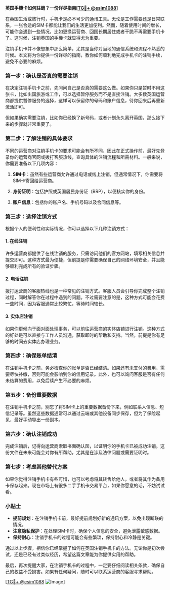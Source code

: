 **英国手機卡如何註銷？一份详尽指南[[TG💪+ @esim1088](https://t.me/s/esim1088)]**

在英国生活或旅行时，手机卡是必不可少的通讯工具。无论是工作需要还是日常联系，一张合适的SIM卡都能让我们的生活更加便利。然而，随着使用时间的增长，可能你会遇到一些情况，比如更换运营商、回国长期居住或者干脆不再需要手机卡了。这时候，注销英国的手機卡就显得尤为重要。

注销手机卡并不像想象中那么简单，尤其是当你对当地的通信系统和流程不熟悉的时候。本文将为你提供一份详尽的指南，教你如何顺利地完成手机卡的注销手续，避免不必要的麻烦。

### **第一步：确认是否真的需要注销**

在决定注销手机卡之前，先问问自己是否真的需要这么做。如果你只是暂时不用这张卡，比如出国旅游或工作，可以选择暂停服务而不是直接注销。大多数英国运营商都提供暂停服务的选择，这样可以保留你的号码和账户信息，待你回来后再重新激活即可。

但如果确实需要注销，比如你已经换了新号码，或者计划永久离开英国，那么接下来的步骤就非常重要了。

### **第二步：了解注销的具体要求**

不同的运营商对注销手机卡的要求可能会有所不同，因此在正式操作前，最好先登录你的运营商官网或拨打客服热线，查询具体的注销流程和所需材料。一般来说，你需要准备以下几项内容：

1. **SIM卡**：虽然有些运营商允许通过电话或线上注销，但通常情况下，你需要将SIM卡寄回给运营商。
   
2. **身份证明**：包括护照或英国居民身份证（BRP），以便核实你的身份。
   
3. **账户信息**：包括你的账户名、手机号码以及合同信息等。

### **第三步：选择注销方式**

根据个人的便利性和实际情况，你可以选择以下几种注销方式：

#### **1. 在线注销**
许多运营商都提供了在线注销的服务，只需访问他们的官方网站，填写相关信息并提交即可。这种方式最为便捷，但前提是你需要确保自己的网络环境安全，并且能够顺利完成所有的验证步骤。

#### **2. 电话注销**
拨打运营商的客服热线也是一种常见的注销方式。客服人员会引导你完成整个注销过程，同时解答你在过程中遇到的问题。不过需要注意的是，这种方式可能会花费一些时间，因为客服通常比较繁忙，等待时间较长。

#### **3. 实体店注销**
如果你更倾向于面对面处理事务，可以前往运营商的实体店铺进行注销。这种方式的好处是可以直接与工作人员沟通，获取即时的帮助和支持。当然，前提是你有足够的时间去实体店办理业务。

### **第四步：确保账单结清**

在注销手机卡之前，务必检查你的账单是否已经结清。如果还有未支付的费用，需要尽快补缴，否则可能会影响到你的信用记录。此外，也可以询问客服是否有任何未结算的费用，以免后续产生不必要的麻烦。

### **第五步：备份重要数据**

在注销手机卡之前，别忘了将SIM卡上的重要数据备份下来，例如联系人信息、短信记录等。虽然这些数据通常可以通过云端或其他设备同步保存，但为了保险起见，最好手动导出一份副本。

### **第六步：确认注销成功**

完成注销后，记得向运营商索取书面确认函，以证明你的手机卡已被成功注销。这份文件在未来可能会对你有所帮助，尤其是在涉及法律问题或需要证明时。

### **第七步：考虑其他替代方案**

如果你觉得注销手机卡有些可惜，也可以考虑将其转售给他人，或者将其作为备用卡保存起来。现在市场上有很多二手手机卡交易平台，如果你愿意的话，不妨试试看。

### **小贴士**

- **提前规划**：在注销手机卡前，最好提前规划好新的通讯方案，以免出现断联的情况。
- **注意隐私保护**：在处理SIM卡时，确保个人信息的安全，避免泄露敏感数据。
- **保持耐心**：注销手机卡的过程可能会有些繁琐，保持耐心和冷静是关键。

通过以上步骤，相信你已经掌握了如何在英国注销手机卡的方法。无论你是初次尝试，还是已经有过类似经历，希望这篇文章能为你提供实用的帮助。

最后，再次提醒大家，在注销手机卡的过程中，一定要仔细阅读相关条款，确保自己的权益不受损害。如果有任何疑问，随时可以联系运营商的客服寻求帮助。

[[TG💪+ @esim1088](https://t.me/s/esim1088) ![Image](https://i.postimg.cc/4NQfJmqS/Snipaste-2025-05-13-00-14-12.png)]